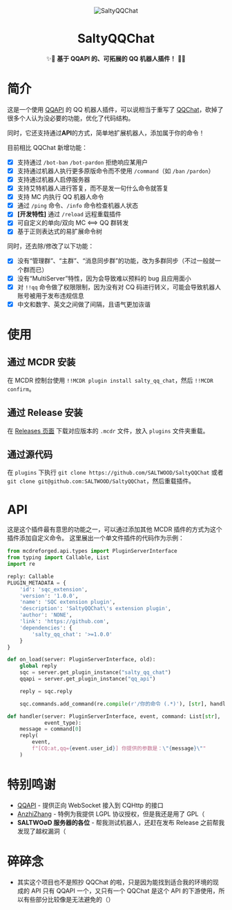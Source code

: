<div align="center">

![SaltyQQChat](https://socialify.git.ci/SALTWOOD/SaltyQQChat/image?description=1&font=Inter&forks=1&issues=1&language=1&name=1&owner=1&pattern=Plus&pulls=1&stargazers=1&theme=Auto)

# SaltyQQChat
✨🎉 **基于 QQAPI 的、可拓展的 QQ 机器人插件！** 🎉✨
</div>

# 简介
这是一个使用 [QQAPI](https://github.com/AnzhiZhang/MCDReforgedPlugins/tree/master/src/qq_api) 的 QQ 机器人插件，可以说相当于重写了 [QQChat](https://github.com/AnzhiZhang/MCDReforgedPlugins/tree/master/src/qq_chat)，砍掉了很多个人认为没必要的功能，优化了代码结构。

同时，它还支持通过**API**的方式，简单地扩展机器人，添加属于你的命令！

目前相比 QQChat 新增功能：
- [x] 支持通过 `/bot-ban` `/bot-pardon` 拒绝响应某用户
- [x] 支持通过机器人执行更多原版命令而不使用 `/command`（如 `/ban` `/pardon`）
- [x] 支持通过机器人启停服务器
- [x] 支持艾特机器人进行答复，而不是发一句什么命令就答复
- [x] 支持 MC 内执行 QQ 机器人命令
- [x] 通过 `/ping` 命令、`/info` 命令检查机器人状态
- [x] **[开发特性]** 通过 `/reload` 远程重载插件
- [x] 可自定义的单向/双向 MC <==> QQ 群转发
- [x] 基于正则表达式的易扩展命令树

同时，还去除/修改了以下功能：
- [x] 没有“管理群”、“主群”、“消息同步群”的功能，改为多群同步（不过一般就一个群而已）
- [x] 没有“MultiServer”特性，因为会导致难以预料的 bug 且应用面小
- [x] 对 `!!qq` 命令做了权限限制，因为没有对 CQ 码进行转义，可能会导致机器人账号被用于发布违规信息
- [x] 中文和数字、英文之间做了间隔，且语气更加诙谐

# 使用
## 通过 MCDR 安装
在 MCDR 控制台使用 `!!MCDR plugin install salty_qq_chat`，然后 `!!MCDR confirm`。

## 通过 Release 安装
在 [Releases 页面](https://github.com/SALTWOOD/SaltyQQChat/releases) 下载对应版本的 `.mcdr` 文件，放入 `plugins` 文件夹重载。

## 通过源代码
在 `plugins` 下执行 `git clone https://github.com/SALTWOOD/SaltyQQChat` 或者 `git clone git@github.com:SALTWOOD/SaltyQQChat`，然后重载插件。

# API
这是这个插件最有意思的功能之一，可以通过添加其他 MCDR 插件的方式为这个插件添加自定义命令。
这里展出一个单文件插件的代码作为示例：
```Python
from mcdreforged.api.types import PluginServerInterface
from typing import Callable, List
import re

reply: Callable
PLUGIN_METADATA = {
    'id': 'sqc_extension',
    'version': '1.0.0',
    'name': 'SQC extension plugin',
    'description': 'SaltyQQChat\'s extension plugin',
    'author': 'NONE',
    'link': 'https://github.com',
    'dependencies': {
        'salty_qq_chat': '>=1.0.0'
    }
}

def on_load(server: PluginServerInterface, old):
    global reply
    sqc = server.get_plugin_instance("salty_qq_chat")
    qqapi = server.get_plugin_instance("qq_api")

    reply = sqc.reply

    sqc.commands.add_command(re.compile(r'/你的命令 (.*)'), [str], handler)

def handler(server: PluginServerInterface, event, command: List[str],
            event_type):
    message = command[0]
    reply(
        event,
        f"[CQ:at,qq={event.user_id}] 你提供的参数是：\"{message}\""
    )
```

# 特别鸣谢
- [QQAPI](https://github.com/AnzhiZhang/MCDReforgedPlugins/tree/master/src/qq_api) - 提供正向 WebSocket 接入到 CQHttp 的接口
- [AnzhiZhang](https://github.com/AnzhiZhang) - 特例为我提供 LGPL 协议授权，但是我还是用了 GPL（
- **SALTWO∅D 服务器的各位** - 帮我测试机器人，还赶在发布 Release 之前帮我发现了越权漏洞（

# 碎碎念
- 其实这个项目也不是照抄 QQChat 的啦，只是因为能找到适合我的环境的现成的 API 只有 QQAPI 一个，又只有一个 QQChat 是这个 API 的下游使用，所以有些部分比较像是无法避免的（）
